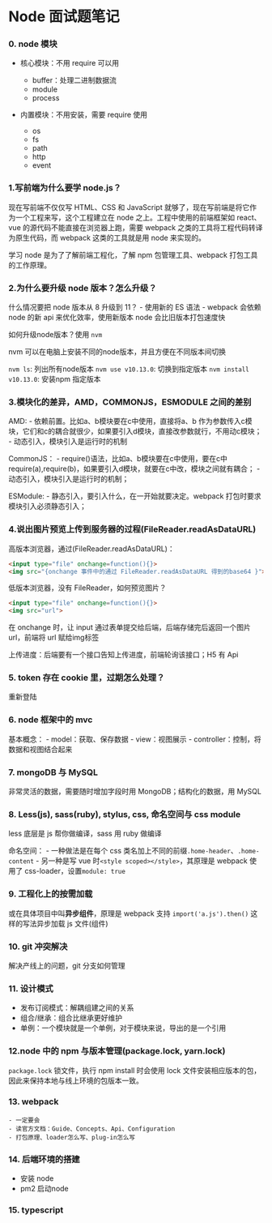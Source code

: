 # Node 面试题笔记

### 0. node 模块

- 核心模块：不用 require 可以用
    - buffer：处理二进制数据流
    - module
    - process

- 内置模块：不用安装，需要 require 使用
  - os
  - fs
  - path
  - http
  - event

### 1.写前端为什么要学 node.js？

现在写前端不仅仅写 HTML、CSS 和 JavaScript 就够了，现在写前端是将它作为一个工程来写，这个工程建立在 node 之上。工程中使用的前端框架如 react、vue 的源代码不能直接在浏览器上跑，需要 webpack 之类的工具将工程代码转译为原生代码，而 webpack 这类的工具就是用 node 来实现的。

学习 node 是为了了解前端工程化，了解 npm 包管理工具、webpack 打包工具的工作原理。

### 2.为什么要升级 node 版本？怎么升级？

什么情况要把 node 版本从 8 升级到 11？
    - 使用新的 ES 语法
    - webpack 会依赖 node 的新 api 来优化效率，使用新版本 node 会比旧版本打包速度快

如何升级node版本？使用 `nvm`

nvm 可以在电脑上安装不同的node版本，并且方便在不同版本间切换

`nvm ls`: 列出所有node版本
`nvm use v10.13.0`: 切换到指定版本
`nvm install v10.13.0`: 安装npm 指定版本

### 3.模块化的差异，AMD，COMMONJS，ESMODULE 之间的差别

AMD: 
    - 依赖前置。比如a、b模块要在c中使用，直接将a、b 作为参数传入c模块，它们和c的耦合就很少，如果要引入d模块，直接改参数就行，不用动c模块；
    - 动态引入，模块引入是运行时的机制

CommonJS：
    - require()语法，比如a、b模块要在c中使用，要在c中 require(a),require(b)，如果要引入d模块，就要在c中改，模块之间就有耦合；
    - 动态引入，模块引入是运行时的机制；

ESModule:
    - 静态引入，要引入什么，在一开始就要决定。webpack 打包时要求模块引入必须静态引入；

### 4.说出图片预览上传到服务器的过程(FileReader.readAsDataURL)

高版本浏览器，通过(FileReader.readAsDataURL)：

```HTML
<input type="file" onchange=function(){}>
<img src="{onchange 事件中的通过 FileReader.readAsDataURL 得到的base64 }">
```

低版本浏览器，没有 FileReader，如何预览图片？

```HTML
<input type="file" onchange=function(){}>
<img src="url">
```

在 onchange 时，让 input 通过表单提交给后端，后端存储完后返回一个图片url，前端将 url 赋给img标签

上传进度：后端要有一个接口告知上传进度，前端轮询该接口；H5 有 Api

### 5. token 存在 cookie 里，过期怎么处理？

重新登陆

### 6. node 框架中的 mvc

基本概念：
    - model：获取、保存数据
    - view：视图展示
    - controller：控制，将数据和视图结合起来

### 7. mongoDB 与 MySQL

非常灵活的数据，需要随时增加字段时用 MongoDB；结构化的数据，用 MySQL

### 8. Less(js), sass(ruby), stylus, css, 命名空间与 css module

less 底层是 js 帮你做编译，sass 用 ruby 做编译

命名空间：
    - 一种做法是在每个 css 类名加上不同的前缀`.home-header`、`.home-content`
    - 另一种是写 vue 时`<style scoped></style>`，其原理是 webpack 使用了 css-loader，设置`module: true`

### 9. 工程化上的按需加载

或在具体项目中叫**异步组件**，原理是 webpack 支持 `import('a.js').then()` 这样的写法异步加载 js 文件(组件)

### 10. git 冲突解决

解决产线上的问题，git 分支如何管理

### 11. 设计模式

- 发布订阅模式：解耦组建之间的关系
- 组合/继承：组合比继承更好维护
- 单例：一个模块就是一个单例，对于模块来说，导出的是一个引用

### 12.node 中的 npm 与版本管理(package.lock, yarn.lock)

`package.lock` 锁文件，执行 npm install 时会使用 lock 文件安装相应版本的包，因此来保持本地与线上环境的包版本一致。

### 13. webpack

    - 一定要会
    - 读官方文档：Guide、Concepts、Api、Configuration
    - 打包原理、loader怎么写、plug-in怎么写

### 14. 后端环境的搭建

- 安装 node
- pm2 启动node

### 15. typescript

